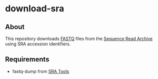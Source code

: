 # download-sra #


## About ##

This repository downloads [FASTQ](https://en.wikipedia.org/wiki/FASTQ_format) files from the 
[Sequence Read Archive](https://www.ncbi.nlm.nih.gov/sra) using SRA accession identifiers.




## Requirements ##

- fastq-dump from [SRA Tools](https://github.com/ncbi/sra-tools/wiki/Building-and-Installing-from-Source)

